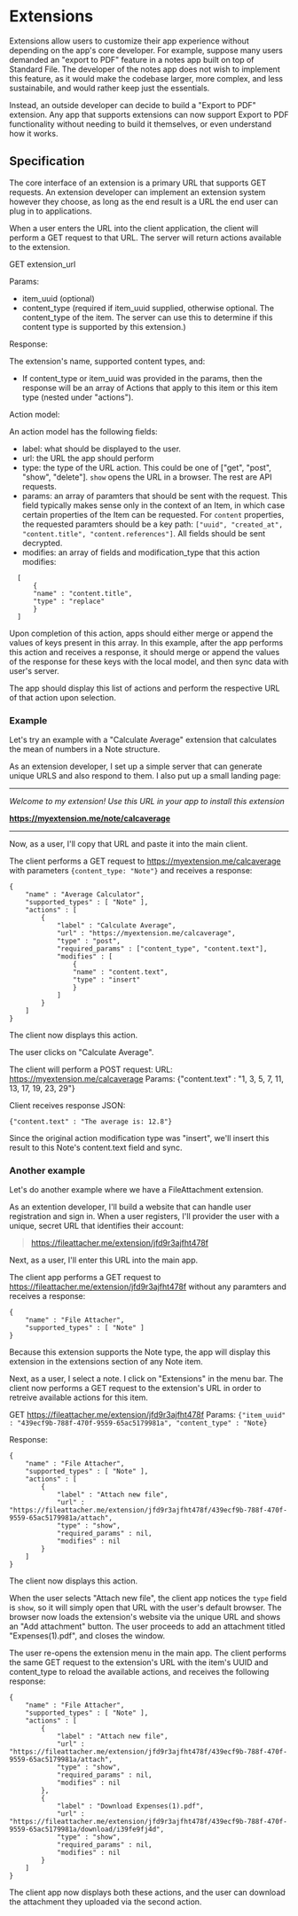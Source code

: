 # Extensions

Extensions allow users to customize their app experience without depending on the app's core developer. For example, suppose many users demanded an "export to PDF" feature in a notes app built on top of Standard File. The developer of the notes app does not wish to implement this feature, as it would make the codebase larger, more complex, and less sustainabile, and would rather keep just the essentials.

Instead, an outside developer can decide to build a "Export to PDF" extension. Any app that supports extensions can now support Export to PDF functionality without needing to build it themselves, or even understand how it works.

## Specification
The core interface of an extension is a primary URL that supports GET requests. An extension developer can implement an extension system however they choose, as long as the end result is a URL the end user can plug in to applications.

When a user enters the URL into the client application, the client will perform a GET request to that URL. The server will return actions available to the extension.

GET extension_url

Params: 

- item_uuid (optional)
- content_type (required if item_uuid supplied, otherwise optional. The content_type of the item. The server can use this to determine if this content type is supported by this extension.)

Response: 

The extension's name, supported content types, and:

-  If content_type or item_uuid was provided in the params, then the response will be an array of Actions that apply to this item or this item type (nested under "actions").

Action model:

An action model has the following fields:

- label: what should be displayed to the user.
- url: the URL the app should perform
- type: the type of the URL action. This could be one of ["get", "post", "show", "delete"]. `show` opens the URL in a browser. The rest are API requests.
- params: an array of paramters that should be sent with the request. This field typically makes sense only in the context of an Item, in which case certain properties of the Item can be requested. For `content` properties, the requested paramters should be a key path: `["uuid", "created_at", "content.title", "content.references"]`. All fields should be sent decrypted.
- modifies: an array of fields and modification_type that this action modifies:
```
  [ 
	  {
	  "name" : "content.title",
	  "type" : "replace"
	  }
  ]
```

Upon completion of this action, apps should either merge or append the values of keys present in this array. In this example, after the app performs this action and receives a response, it should merge or append the values of the response for these keys with the local model, and then sync data with user's server.

The app should display this list of actions and perform the respective URL of that action upon selection. 

### Example

Let's try an example with a "Calculate Average" extension that calculates the mean of numbers in a Note structure.

As an extension developer, I set up a simple server that can generate unique URLS and also respond to them. I also put up a small landing page:

___ 
_Welcome to my extension! Use this URL in your app to install this extension_

**https://myextension.me/note/calcaverage**
___

Now, as a user, I'll copy that URL and paste it into the main client.

The client performs a GET request to https://myextension.me/calcaverage with parameters `{content_type: "Note"}` and receives a response:

```
{
	"name" : "Average Calculator",
	"supported_types" : [ "Note" ],
	"actions" : [
		{
			"label" : "Calculate Average",
			"url" : "https://myextension.me/calcaverage",
			"type" : "post",
			"required_params" : ["content_type", "content.text"],
			"modifies" : [
				{
				"name" : "content.text",
				"type" : "insert"
				}
			]
		}
	]
}
```

The client now displays this action.

The user clicks on "Calculate Average".

The client will perform a POST request:
URL: https://myextension.me/calcaverage
Params: {"content.text" : "1, 3, 5, 7, 11, 13, 17, 19, 23, 29"}

Client receives response JSON:

```
{"content.text" : "The average is: 12.8"}
```

Since the original action modification type was "insert", we'll insert this result to this Note's content.text field and sync.


### Another example

Let's do another example where we have a FileAttachment extension.

As an extention developer, I'll build a website that can handle user registration and sign in. When a user registers, I'll provider the user with a unique, secret URL that identifies their account:

> https://fileattacher.me/extension/jfd9r3ajfht478f

Next, as a user, I'll enter this URL into the main app.

The client app performs a GET request to https://fileattacher.me/extension/jfd9r3ajfht478f without any paramters and receives a response:

```
{
	"name" : "File Attacher",
	"supported_types" : [ "Note" ]
}
```

Because this extension supports the Note type, the app will display this extension in the extensions section of any Note item.

Next, as a user, I select a note. I click on "Extensions" in the menu bar. The client now performs a GET request to the extension's URL in order to retreive available actions for this item.

GET https://fileattacher.me/extension/jfd9r3ajfht478f
Params: `{"item_uuid" : "439ecf9b-788f-470f-9559-65ac5179981a", "content_type" : "Note}`

Response:

```
{
	"name" : "File Attacher",
	"supported_types" : [ "Note" ],
	"actions" : [
		{
			"label" : "Attach new file",
			"url" : "https://fileattacher.me/extension/jfd9r3ajfht478f/439ecf9b-788f-470f-9559-65ac5179981a/attach",
			"type" : "show",
			"required_params" : nil,
			"modifies" : nil
		}
	]
}
```
The client now displays this action.

When the user selects "Attach new file", the client app notices the `type` field is `show`, so it will simply open that URL with the user's default browser. The browser now loads the extension's website via the unique URL and shows an "Add attachment" button. The user proceeds to add an attachment titled "Expenses(1).pdf", and closes the window.

The user re-opens the extension menu in the main app. The client performs the same GET request to the extension's URL with the item's UUID and content_type to reload the available actions, and receives the following response:

```
{
	"name" : "File Attacher",
	"supported_types" : [ "Note" ],
	"actions" : [
		{
			"label" : "Attach new file",
			"url" : "https://fileattacher.me/extension/jfd9r3ajfht478f/439ecf9b-788f-470f-9559-65ac5179981a/attach",
			"type" : "show",
			"required_params" : nil,
			"modifies" : nil
		},
		{
			"label" : "Download Expenses(1).pdf",
			"url" : "https://fileattacher.me/extension/jfd9r3ajfht478f/439ecf9b-788f-470f-9559-65ac5179981a/download/i39fe9fj4d",
			"type" : "show",
			"required_params" : nil,
			"modifies" : nil
		}
	]
}
```

The client app now displays both these actions, and the user can download the attachment they uploaded via the second action.
